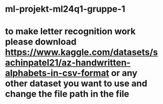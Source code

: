 # ml-projekt-ml24q1-gruppe-1
# to make letter recognition work please download https://www.kaggle.com/datasets/sachinpatel21/az-handwritten-alphabets-in-csv-format or any other dataset you want to use and change the file path in the file
